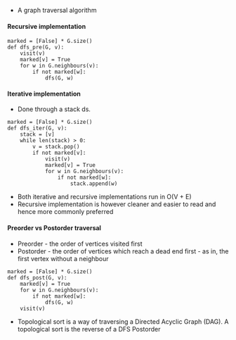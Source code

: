 - A graph traversal algorithm
#### Recursive implementation
```
marked = [False] * G.size()
def dfs_pre(G, v):
	visit(v)
	marked[v] = True
	for w in G.neighbours(v):
		if not marked[w]:
			dfs(G, w)
```
#### Iterative implementation
- Done through a stack ds. 
```
marked = [False] * G.size()
def dfs_iter(G, v):
	stack = [v]
	while len(stack) > 0:
		v = stack.pop()
		if not marked[v]:
			visit(v)
			marked[v] = True
			for w in G.neighbours(v):
				if not marked[w]:
					stack.append(w)
```

- Both iterative and recursive implementations run in O(V + E)
- Recursive implementation is however cleaner and easier to read and hence more commonly preferred
#### Preorder vs Postorder traversal
- Preorder - the order of vertices visited first
- Postorder - the order of vertices which reach a dead end first - as in, the first vertex without a neighbour
```
marked = [False] * G.size()
def dfs_post(G, v):
	marked[v] = True
	for w in G.neighbours(v):
		if not marked[w]:
			dfs(G, w)
	visit(v)
```

- Topological sort is a way of traversing a Directed Acyclic Graph (DAG). A topological sort is the reverse of a DFS Postorder